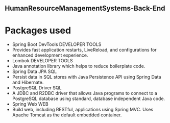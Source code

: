 ## HumanResourceManagementSystems-Back-End
# Packages used
- Spring Boot DevTools DEVELOPER TOOLS
- Provides fast application restarts, LiveReload, and configurations for enhanced development experience.
- Lombok DEVELOPER TOOLS
- Java annotation library which helps to reduce boilerplate code.
- Spring Data JPA SQL
- Persist data in SQL stores with Java Persistence API using Spring Data and Hibernate.
- PostgreSQL Driver SQL
- A JDBC and R2DBC driver that allows Java programs to connect to a PostgreSQL database using standard, database independent Java code.
- Spring Web WEB
- Build web, including RESTful, applications using Spring MVC. Uses Apache Tomcat as the default embedded container.
